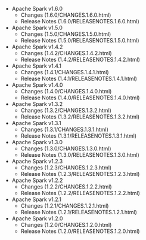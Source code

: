 
<!---
# Licensed to the Apache Software Foundation (ASF) under one
# or more contributor license agreements.  See the NOTICE file
# distributed with this work for additional information
# regarding copyright ownership.  The ASF licenses this file
# to you under the Apache License, Version 2.0 (the
# "License"); you may not use this file except in compliance
# with the License.  You may obtain a copy of the License at
#
#     http://www.apache.org/licenses/LICENSE-2.0
#
# Unless required by applicable law or agreed to in writing, software
# distributed under the License is distributed on an "AS IS" BASIS,
# WITHOUT WARRANTIES OR CONDITIONS OF ANY KIND, either express or implied.
# See the License for the specific language governing permissions and
# limitations under the License.
-->
* Apache Spark v1.6.0
    * Changes (1.6.0/CHANGES.1.6.0.html)
    * Release Notes (1.6.0/RELEASENOTES.1.6.0.html)
* Apache Spark v1.5.0
    * Changes (1.5.0/CHANGES.1.5.0.html)
    * Release Notes (1.5.0/RELEASENOTES.1.5.0.html)
* Apache Spark v1.4.2
    * Changes (1.4.2/CHANGES.1.4.2.html)
    * Release Notes (1.4.2/RELEASENOTES.1.4.2.html)
* Apache Spark v1.4.1
    * Changes (1.4.1/CHANGES.1.4.1.html)
    * Release Notes (1.4.1/RELEASENOTES.1.4.1.html)
* Apache Spark v1.4.0
    * Changes (1.4.0/CHANGES.1.4.0.html)
    * Release Notes (1.4.0/RELEASENOTES.1.4.0.html)
* Apache Spark v1.3.2
    * Changes (1.3.2/CHANGES.1.3.2.html)
    * Release Notes (1.3.2/RELEASENOTES.1.3.2.html)
* Apache Spark v1.3.1
    * Changes (1.3.1/CHANGES.1.3.1.html)
    * Release Notes (1.3.1/RELEASENOTES.1.3.1.html)
* Apache Spark v1.3.0
    * Changes (1.3.0/CHANGES.1.3.0.html)
    * Release Notes (1.3.0/RELEASENOTES.1.3.0.html)
* Apache Spark v1.2.3
    * Changes (1.2.3/CHANGES.1.2.3.html)
    * Release Notes (1.2.3/RELEASENOTES.1.2.3.html)
* Apache Spark v1.2.2
    * Changes (1.2.2/CHANGES.1.2.2.html)
    * Release Notes (1.2.2/RELEASENOTES.1.2.2.html)
* Apache Spark v1.2.1
    * Changes (1.2.1/CHANGES.1.2.1.html)
    * Release Notes (1.2.1/RELEASENOTES.1.2.1.html)
* Apache Spark v1.2.0
    * Changes (1.2.0/CHANGES.1.2.0.html)
    * Release Notes (1.2.0/RELEASENOTES.1.2.0.html)
